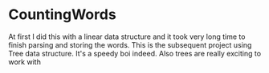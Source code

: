 # CountingWords

At first I did this with a linear data structure and it took very long time to finish parsing and storing the words. This is the subsequent project using Tree
data structure. It's a speedy boi indeed. Also trees are really exciting to work with
